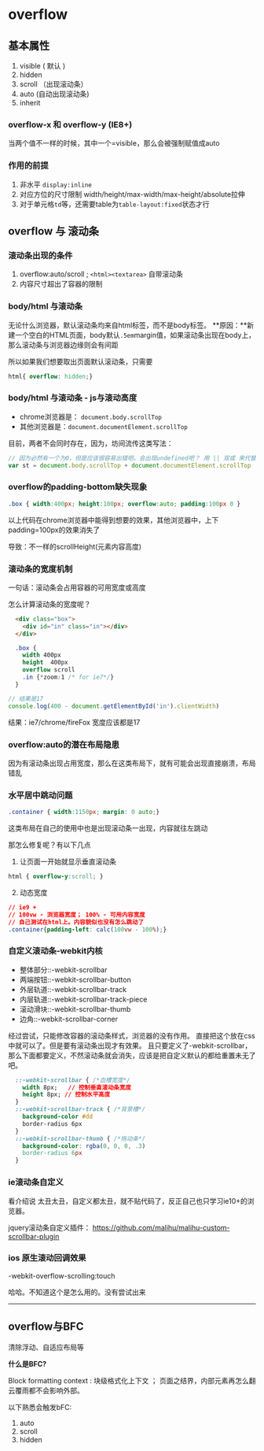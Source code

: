 # overflow

## 基本属性

1. visible ( 默认 )
2. hidden 
3. scroll （出现滚动条）
4. auto (自动出现滚动条)
5. inherit

### overflow-x 和 overflow-y (IE8+)
当两个值不一样的时候，其中一个=visible，那么会被强制赋值成auto

### 作用的前提

1. 非水平 `display:inline`
2. 对应方位的尺寸限制 width/height/max-width/max-height/absolute拉伸
3. 对于单元格`td`等，还需要table为`table-layout:fixed`状态才行

## overflow 与 滚动条

### 滚动条出现的条件

1. overflow:auto/scroll ; `<html><textarea>` 自带滚动条
2. 内容尺寸超出了容器的限制

### body/html 与滚动条

无论什么浏览器，默认滚动条均来自html标签，而不是body标签。
**原因：**新建一个空白的HTML页面，body默认`.5em`margin值，如果滚动条出现在body上，那么滚动条与浏览器边缘则会有间距

所以如果我们想要取出页面默认滚动条，只需要
```css
html{ overflow: hidden;}
```

### body/html 与滚动条 - js与滚动高度

* chrome浏览器是： `document.body.scrollTop`
* 其他浏览器是：`document.documentElement.scrollTop`

目前，两者不会同时存在，因为，坊间流传这类写法：
```javascript
// 因为必然有一个为0，但是应该很容易出错吧。会出现undefined吧？ 用 || 双或 来代替+号更好
var st = document.body.scrollTop + document.documentElement.scrollTop
```

### overflow的padding-bottom缺失现象

```css
.box { width:400px; height:100px; overflow:auto; padding:100px 0 }
```
以上代码在chrome浏览器中能得到想要的效果，其他浏览器中，上下padding=100px的效果消失了

导致：不一样的scrollHeight(元素内容高度)

### 滚动条的宽度机制

一句话：滚动条会占用容器的可用宽度或高度

怎么计算滚动条的宽度呢？
```html
  <div class="box">
    <div id="in" class="in"></div>
  </div>
```
```css
  .box {
    width 400px
    height  400px
    overflow scroll
    .in {*zoom:1 /* for ie7*/}
  }
```
```javascript
// 结果是17
console.log(400 - document.getElementById('in').clientWidth)
```

结果：ie7/chrome/fireFox 宽度应该都是17

### overflow:auto的潜在布局隐患

因为有滚动条出现占用宽度，那么在这类布局下，就有可能会出现直接崩溃，布局错乱

### 水平居中跳动问题
```css
.container { width:1150px; margin: 0 auto;}
```
这类布局在自己的使用中也是出现滚动条一出现，内容就往左跳动

那怎么修复呢？有以下几点

1. 让页面一开始就显示垂直滚动条
  ```css
  html { overflow-y:scroll; }
  ```
2. 动态宽度
```css
// ie9 +
// 100vw - 浏览器宽度； 100% - 可用内容宽度
// 自己测试在html上。内容貌似也没有怎么跳动了
.container{padding-left: calc(100vw - 100%);}
```

### 自定义滚动条-webkit内核

- 整体部分::-webkit-scrollbar 
- 两端按钮::-webkit-scrollbar-button
- 外层轨道::-webkit-scrollbar-track 
- 内层轨道::-webkit-scrollbar-track-piece 
- 滚动滑块::-webkit-scrollbar-thumb 
- 边角::-webkit-scrollbar-corner 


经过尝试，只能修改容器的滚动条样式，浏览器的没有作用。
直接把这个放在css中就可以了。但是要有滚动条出现才有效果。
且只要定义了-webkit-scrollbar，那么下面都要定义，不然滚动条就会消失，应该是把自定义默认的都给重置未无了吧。
```css
  ::-webkit-scrollbar { /*血槽宽度*/
    width 8px;   // 控制垂直滚动条宽度
    height 8px; // 控制水平高度
  }
  ::-webkit-scrollbar-track { /*背景槽*/
    background-color #dd
    border-radius 6px
  }
  ::-webkit-scrollbar-thumb { /*拖动条*/
    background-color: rgba(0, 0, 0, .3)
    border-radius 6px
  }

```

### ie滚动条自定义

看介绍说 太丑太丑，自定义都太丑，就不贴代码了，反正自己也只学习ie10+的浏览器。

jquery滚动条自定义插件：
https://github.com/malihu/malihu-custom-scrollbar-plugin

### ios 原生滚动回调效果
-webkit-overflow-scrolling:touch

哈哈。不知道这个是怎么用的。没有尝试出来

------------------

## overflow与BFC
清除浮动、自适应布局等

**什么是BFC?**

  Block formatting context : 块级格式化上下文 ；
  页面之结界，内部元素再怎么翻云覆雨都不会影响外部。
  
以下熟悉会触发bFC:

1. auto
2. scroll
3. hidden
  
  
